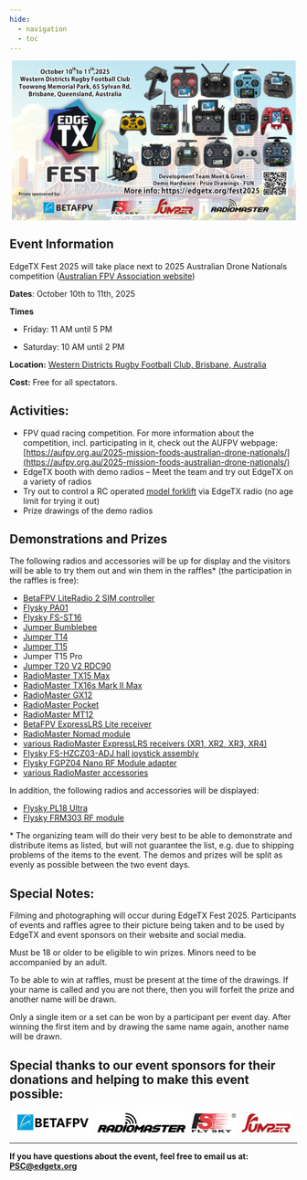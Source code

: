 ```yaml
---
hide:
  - navigation
  - toc
---
```


<p></p> 
<p align="center">
<a><img src="/assets/FestPoster2025.jpg?raw=true" align="center" width="497"></a>
</P>


## **Event Information**

EdgeTX Fest 2025 will take place next to 2025 Australian Drone Nationals competition ([Australian FPV Association website](https://aufpv.org.au/))<br/>

**Dates**: October 10th to 11th, 2025

**Times**

 - Friday: 11 AM until 5 PM
	 
 - Saturday: 10 AM until 2 PM

**Location:** [Western Districts Rugby Football Club, Brisbane, Australia](https://maps.app.goo.gl/wjTX4pfZoZWSJEdu6)<br/>

**Cost:** 
Free for all spectators.

## **Activities:**

- FPV quad racing competition. For more information about the competition, incl. participating in it, check out the AUFPV webpage: [https://aufpv.org.au/2025-mission-foods-australian-drone-nationals/](https://aufpv.org.au/2025-mission-foods-australian-drone-nationals/) 
- EdgeTX booth with demo radios – Meet the team and try out EdgeTX on a variety of radios
- Try out to control a RC operated [model forklift](https://makerworld.com/de/models/1395994-cyberbrick-official-forklift) via EdgeTX radio (no age limit for trying it out)
- Prize drawings of the demo radios

## **Demonstrations and Prizes**

The following radios and accessories will be up for display and the visitors will be able to try them out and win them in the raffles* (the participation in the raffles is free):

- [BetaFPV LiteRadio 2 SIM controller](https://betafpv.com/collections/tx/products/literadio-2-sim-controller)
- [Flysky PA01](https://www.flysky-cn.com/)
- [Flysky FS-ST16](https://www.flysky-cn.com/st16description)
- [Jumper Bumblebee](https://www.jumper-rc.com/transmitters/bumblebee/)
- [Jumper T14](https://www.jumper-rc.com/transmitters/t14-3/)
- [Jumper T15](https://www.jumper-rc.com/transmitters/t15/)
- Jumper T15 Pro
- [Jumper T20 V2 RDC90](https://www.jumper-rc.com/transmitters/t20/)
- [RadioMaster TX15 Max](https://radiomasterrc.com/products/tx15-max-radio-controller-elrs-m2)
- [RadioMaster TX16s Mark II Max](https://radiomasterrc.com/products/tx16s-mark-ii-max-radio-controller)
- [RadioMaster GX12](https://radiomasterrc.com/products/gx12-dual-band-gemini-x-radio-controller)
- [RadioMaster Pocket](https://radiomasterrc.com/products/pocket-radio-controller-m2)
- [RadioMaster MT12](https://radiomasterrc.com/products/mt12-surface-radio-controller)
- [BetaFPV ExpressLRS Lite receiver](https://betafpv.com/collections/expresslrs-series-accessories/products/elrs-lite-receiver)
- [RadioMaster Nomad module](https://radiomasterrc.com/products/nomad-dual-1-watt-gemini-xrossband-expresslrs-module)
- [various RadioMaster ExpressLRS receivers (XR1, XR2, XR3, XR4)](https://radiomasterrc.com/collections/xr-series-receivers)
- [Flysky FS-HZCZ03-ADJ hall joystick assembly](https://www.flysky-cn.com/paladin-evdescription-1)
- [Flysky FGPZ04 Nano RF Module adapter](https://www.flysky-cn.com/nanodescription)
- [various RadioMaster accessories](https://radiomasterrc.com/)

In addition, the following radios and accessories will be displayed:
- [Flysky PL18 Ultra](https://www.flysky-cn.com/pl18-ultradescription)
- [Flysky FRM303 RF module](https://www.flysky-cn.com/frm303specifications)

\* The organizing team will do their very best to be able to demonstrate and distribute items as listed, but will not guarantee the list, e.g. due to shipping problems of the items to the event. The demos and prizes will be split as evenly as possible between the two event days.

## **Special Notes:**

Filming and photographing will occur during EdgeTX Fest 2025. Participants of events and raffles agree to their picture being taken and to be used by EdgeTX and event sponsors on their website and social media.

Must be 18 or older to be eligible to win prizes. Minors need to be accompanied by an adult.

To be able to win at raffles, must be present at the time of the drawings. If your name is called and you are not there, then you will forfeit the prize and another name will be drawn.

Only a single item or a set can be won by a participant per event day. After winning the first item and by drawing the same name again, another name will be drawn.

## **Special thanks to our event sponsors for their donations and helping to make this event possible:**


<p align="center">
<a href = "https://betafpv.com/"><img src="/assets/BetaFPVLogo.png?raw=true" align="center" width="140" style="margin-right: 0px;"></a>
<a href = "https://www.radiomasterrc.com/"><img src="/assets/RMLogo.png?raw=true" align="center" width="160" style="margin-right: 3px;"></a>
<a href = "https://www.flysky-cn.com/"><img src="/assets/FlySkyLogo.png?raw=true" align="center" width="80" style="margin-right: 3px;"></a>
<a href = "https://www.jumper-rc.com/"><img src="/assets/Jumper.png?raw=true" align="center" width="90" style="margin-right: 3px;"></a>
</P>
 
---
       
**If you have questions about the event, feel free to email us at: PSC@edgetx.org**
